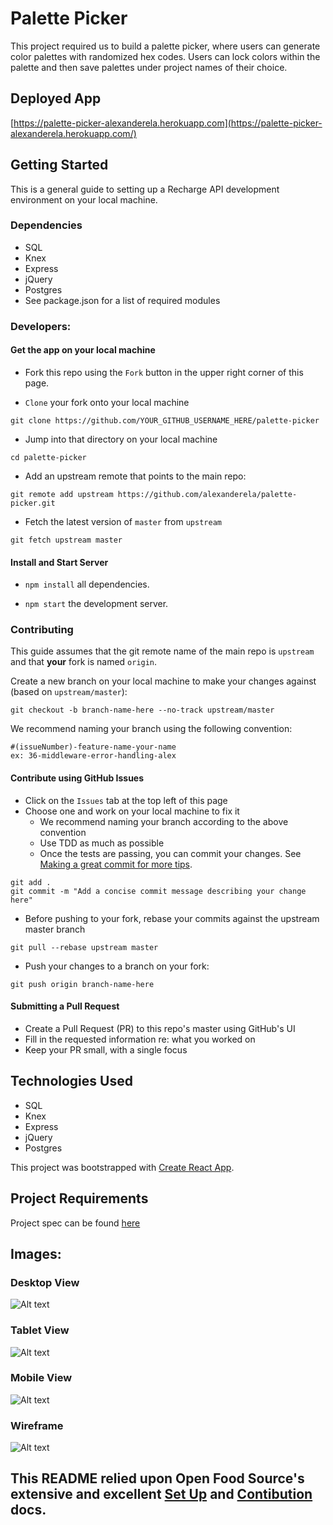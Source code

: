 # Palette Picker
This project required us to build a palette picker, where users can generate color palettes with randomized hex codes. Users can lock colors within the palette and then save palettes under project names of their choice.

## Deployed App
[https://palette-picker-alexanderela.herokuapp.com](https://palette-picker-alexanderela.herokuapp.com/)

## Getting Started
This is a general guide to setting up a Recharge API development environment on your local machine.

### Dependencies
* SQL
* Knex
* Express
* jQuery
* Postgres
* See package.json for a list of required modules

### Developers:
#### Get the app on your local machine
* Fork this repo using the `Fork` button in the upper right corner of this page.

* `Clone` your fork onto your local machine
```
git clone https://github.com/YOUR_GITHUB_USERNAME_HERE/palette-picker
```

* Jump into that directory on your local machine
```
cd palette-picker
```

* Add an upstream remote that points to the main repo:
```
git remote add upstream https://github.com/alexanderela/palette-picker.git
```

* Fetch the latest version of `master` from `upstream`
```
git fetch upstream master
```


#### Install and Start Server

* `npm install` all dependencies.

* `npm start` the development server.


### Contributing
This guide assumes that the git remote name of the main repo is `upstream` and that **your** fork is named `origin`.

Create a new branch on your local machine to make your changes against (based on `upstream/master`):
```
git checkout -b branch-name-here --no-track upstream/master
```
We recommend naming your branch using the following convention:
```
#(issueNumber)-feature-name-your-name
ex: 36-middleware-error-handling-alex
```

#### Contribute using GitHub Issues
* Click on the `Issues` tab at the top left of this page
* Choose one and work on your local machine to fix it  
  - We recommend naming your branch according to the above convention  
  - Use TDD as much as possible 
  - Once the tests are passing, you can commit your changes. See [Making a great commit for more tips](https://github.com/openfoodfoundation/openfoodnetwork/wiki/Making-a-great-commit).  
```
git add .
git commit -m "Add a concise commit message describing your change here"
```
  - Before pushing to your fork, rebase your commits against the upstream master branch
```
git pull --rebase upstream master
```
  - Push your changes to a branch on your fork:
```
git push origin branch-name-here
```

#### Submitting a Pull Request
* Create a Pull Request (PR) to this repo's master using GitHub's UI
* Fill in the requested information re: what you worked on
* Keep your PR small, with a single focus

## Technologies Used
- SQL
- Knex
- Express
- jQuery
- Postgres

This project was bootstrapped with [Create React App](https://github.com/facebook/create-react-app).

## Project Requirements
Project spec can be found [here](http://frontend.turing.io/projects/palette-picker.html)

## Images:
### Desktop View
![Alt text](./public/assets/palette-picker-desktop.png "Desktop view")

### Tablet View
![Alt text](./public/assets/palette-picker-tablet.png "Tablet view")

### Mobile View
![Alt text](./public/assets/palette-picker-mobile.png "Mobile view")

### Wireframe
![Alt text](./public/assets/Palette_Picker_Wireframe.png "Wireframe")

## This README relied upon Open Food Source's extensive and excellent [Set Up](https://github.com/openfoodfoundation/openfoodnetwork/blob/master/GETTING_STARTED.md) and [Contibution](https://github.com/openfoodfoundation/openfoodnetwork/blob/master/CONTRIBUTING.md) docs.
